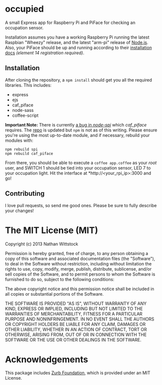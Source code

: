 occupied
========

A small Express app for Raspberry Pi and PiFace for checking an occupation sensor.


Installation assumes you have a working Raspberry Pi running the latest Raspbian "Wheezy" release, and the latest "arm-pi" release of [Node.js](http://nodejs.org). Also, your PiFace should be up and running according to their [installation docs](http://www.element14.com/community/docs/DOC-53057/l/piface-get-started-guide) *(element 14 registration required)*.


Installation
------------

After cloning the repository, a `npm install` should get you all the required libraries. This includes:

- express
- ejs
- caf_piface
- node-sass
- coffee-script

**Important Note:** There is currently [a bug in *node-spi*](https://github.com/RussTheAerialist/node-spi/issues/3) which *caf_piface* requires. The [repo](https://github.com/RussTheAerialist/node-spi) is updated but `npm` is not as of this writing. Please ensure you're using the most up-to-date module, and if necessary, rebuild your modules with:

```
npm rebuild spi
npm rebuild caf_piface
```

From there, you should be able to execute a `coffee app.coffee` as your *root* user, and SWITCH 1 should be tied into your occupation sensor, LED 7 to your occupation light. Hit the interface at *http://<your_rpi_ip>:3000 and go!


Contributing
------------

I love pull requests, so send me good ones. Please be sure to fully describe your changes!


The MIT License (MIT)
=====================

Copyright (c) 2013 Nathan Wittstock

Permission is hereby granted, free of charge, to any person obtaining a copy of
this software and associated documentation files (the "Software"), to deal in
the Software without restriction, including without limitation the rights to
use, copy, modify, merge, publish, distribute, sublicense, and/or sell copies of
the Software, and to permit persons to whom the Software is furnished to do so,
subject to the following conditions:

The above copyright notice and this permission notice shall be included in all
copies or substantial portions of the Software.

THE SOFTWARE IS PROVIDED "AS IS", WITHOUT WARRANTY OF ANY KIND, EXPRESS OR
IMPLIED, INCLUDING BUT NOT LIMITED TO THE WARRANTIES OF MERCHANTABILITY, FITNESS
FOR A PARTICULAR PURPOSE AND NONINFRINGEMENT. IN NO EVENT SHALL THE AUTHORS OR
COPYRIGHT HOLDERS BE LIABLE FOR ANY CLAIM, DAMAGES OR OTHER LIABILITY, WHETHER
IN AN ACTION OF CONTRACT, TORT OR OTHERWISE, ARISING FROM, OUT OF OR IN
CONNECTION WITH THE SOFTWARE OR THE USE OR OTHER DEALINGS IN THE SOFTWARE.


Acknowledgements
================

This package includes [Zurb Foundation](http://foundation.zurb.com), which is provided under an MIT License.
